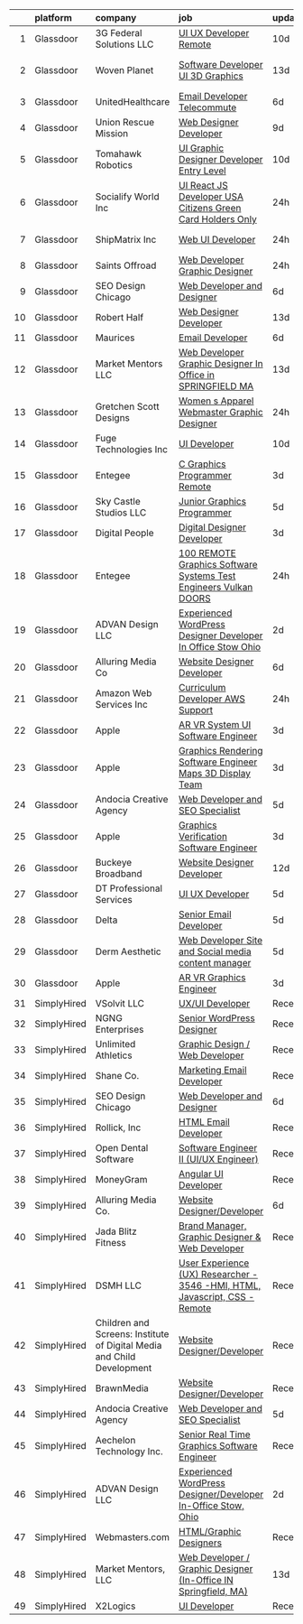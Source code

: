 

|    | platform    | company                                                                | job                                                                                                                                                                                                                                                                                                                                                                                                                                                                                                                                                                                                                                                                                                                                                                                                                                                                                                                                                                                                                                                                                                                                                                                                                                                                                                                                                                                                               | update_time   | location                |
|---:|:------------|:-----------------------------------------------------------------------|:------------------------------------------------------------------------------------------------------------------------------------------------------------------------------------------------------------------------------------------------------------------------------------------------------------------------------------------------------------------------------------------------------------------------------------------------------------------------------------------------------------------------------------------------------------------------------------------------------------------------------------------------------------------------------------------------------------------------------------------------------------------------------------------------------------------------------------------------------------------------------------------------------------------------------------------------------------------------------------------------------------------------------------------------------------------------------------------------------------------------------------------------------------------------------------------------------------------------------------------------------------------------------------------------------------------------------------------------------------------------------------------------------------------|:--------------|:------------------------|
|  1 | Glassdoor   | 3G Federal Solutions  LLC                                              | [UI UX Developer  Remote](https://www.glassdoor.com/partner/jobListing.htm?pos=128&ao=1136043&s=58&guid=000001813cf09685a26a3343429c6b1d&src=GD_JOB_AD&t=SR&vt=w&ea=1&cs=1_b8fb309f&cb=1654584809469&jobListingId=1007898056306&jrtk=3-0-1g4uf15m6q69c801-1g4uf15mii6hp800-1262409528ed34d9-)                                                                                                                                                                                                                                                                                                                                                                                                                                                                                                                                                                                                                                                                                                                                                                                                                                                                                                                                                                                                                                                                                                                     | 10d           | Remote                  |
|  2 | Glassdoor   | Woven Planet                                                           | [Software Developer  UI 3D Graphics ](https://www.glassdoor.com/partner/jobListing.htm?pos=105&ao=1110586&s=58&guid=000001813cf09685a26a3343429c6b1d&src=GD_JOB_AD&t=SR&vt=w&ea=1&cs=1_6ad55013&cb=1654584809464&jobListingId=1007890992132&cpc=34670CD602BE5E55&jrtk=3-0-1g4uf15m6q69c801-1g4uf15mii6hp800-7c8ecdf940791dc0--6NYlbfkN0DSgjPPcnEdvoK3uuxfISLALE6pB1FR7YSHOr_tSg5_QCn410VK5Ds4sai37YL-FnH_M2Fnv0gjQ9TOzNTRle5O8StGDaF5nwXTjI4WZakCJvD0hoVC8rY9ZivgsNBzAZH1yAVgljWPxrQjSfhDdac-mVtFJvKlX_SSyDg74TVmkLWO-wnLXDbR_3BL4fpEJeHjPoc2A2rDZWfSiSlIbx9cErjx-_I7VTDDyomw6m8or9Kkomz1W07kBBv1ZeiQBRLNc5pW8FnChKo_JTxPGtj4n_lsrBt6CVOnUpBG9Y3qEn24wO2N2lKLYYfBuhnENwjoRh0n13_e5mRiiYVl0CUBFvuEZ1eHHAkMnziT3EMn6NtnVggIpweLgNsVIXlSSlzd4jXqICSfLvDojR7nh2oqjiQgsyNhyTiNDrHfpY5QlabC6RWNp0vbe_BI19V5OfTej0SMnySTPf2-ziaaaGMDd0K7OmgMr7qWA8fqduJrZOO4jGSci-6mODRhe8yGbk2lLq38nBQ8eLmG7ryVTqSBdvlT7QxA_Oo2q8xVtQu5Lt9oXDiempBPq21uLxTa3RsUjoTBpAKBGg%3D%3D)                                                                                                                                                                                                                                                                                                                                                                                                                                                        | 13d           | San Francisco, CA       |
|  3 | Glassdoor   | UnitedHealthcare                                                       | [Email Developer   Telecommute](https://www.glassdoor.com/partner/jobListing.htm?pos=125&ao=1136043&s=58&guid=000001813cf09685a26a3343429c6b1d&src=GD_JOB_AD&t=SR&vt=w&cs=1_1b508c1a&cb=1654584809469&jobListingId=1007907928304&jrtk=3-0-1g4uf15m6q69c801-1g4uf15mii6hp800-39890ce2ee7fb4eb-)                                                                                                                                                                                                                                                                                                                                                                                                                                                                                                                                                                                                                                                                                                                                                                                                                                                                                                                                                                                                                                                                                                                    | 6d            | Minneapolis, MN         |
|  4 | Glassdoor   | Union Rescue Mission                                                   | [Web Designer Developer](https://www.glassdoor.com/partner/jobListing.htm?pos=108&ao=1110586&s=58&guid=000001813cf09685a26a3343429c6b1d&src=GD_JOB_AD&t=SR&vt=w&cs=1_0e84edc3&cb=1654584809464&jobListingId=1007899945671&cpc=1160948BCBA38B5B&jrtk=3-0-1g4uf15m6q69c801-1g4uf15mii6hp800-9a35294ca9ed9584--6NYlbfkN0AJkOcTwoeQX4aIxkhered5yLi90LARsM_UIKevKEgh5WjHkKbWg0PvvNrMZ8fUG7-mep0Kr9x5lx8FtaMnfawejweEUKeI-xY_Lr0PbdytocfFStz8x4RHUcaHbU6Jpc7_5go_QjwJ-30xGTV7aZI_844KoYBsnk4ett_NFydGTIGqL1KNwdkFiiLcBUlubKLJcSqbzxYyoKJngywX5ClngggnAeKPpi2qHJRF784iKb-j3dSltRPrPccL-JgpapH6cnTVcg3k8FwMbO18ovtw3p6y1RfD-SnjWqLnvRLujJm-8OsMrvNqhi1MXaO3gqE8Hq3nGb5nez3hMTSFLJuyokY5Y2JmPq6mqY6GI09aWdROClhDPYqwvnoiu3dXJq8RgXRnan5__AeoWSh0vSS9_xxKPU94Y6scJCvEE6H85GymlH71GW6Sd6NJ77Lks3Oq6hGe1-TUFJ63jm6j0juQdnrZxVkGXrA%3D)                                                                                                                                                                                                                                                                                                                                                                                                                                                                                                                                                                                        | 9d            | Los Angeles, CA         |
|  5 | Glassdoor   | Tomahawk Robotics                                                      | [UI Graphic Designer   Developer  Entry Level ](https://www.glassdoor.com/partner/jobListing.htm?pos=123&ao=1136043&s=58&guid=000001813cf09685a26a3343429c6b1d&src=GD_JOB_AD&t=SR&vt=w&cs=1_a72528b5&cb=1654584809468&jobListingId=1007899166464&jrtk=3-0-1g4uf15m6q69c801-1g4uf15mii6hp800-1959295a166638ed-)                                                                                                                                                                                                                                                                                                                                                                                                                                                                                                                                                                                                                                                                                                                                                                                                                                                                                                                                                                                                                                                                                                    | 10d           | Melbourne, FL           |
|  6 | Glassdoor   | Socialify World  Inc                                                   | [UI   React JS Developer   USA Citizens   Green Card   Holders Only](https://www.glassdoor.com/partner/jobListing.htm?pos=121&ao=1136043&s=58&guid=000001813cf09685a26a3343429c6b1d&src=GD_JOB_AD&t=SR&vt=w&ea=1&cs=1_1030b468&cb=1654584809467&jobListingId=1007920935768&jrtk=3-0-1g4uf15m6q69c801-1g4uf15mii6hp800-f327c18dec93dfd9-)                                                                                                                                                                                                                                                                                                                                                                                                                                                                                                                                                                                                                                                                                                                                                                                                                                                                                                                                                                                                                                                                          | 24h           | San Francisco, CA       |
|  7 | Glassdoor   | ShipMatrix  Inc                                                        | [Web UI Developer](https://www.glassdoor.com/partner/jobListing.htm?pos=102&ao=1110586&s=58&guid=000001813cf09685a26a3343429c6b1d&src=GD_JOB_AD&t=SR&vt=w&ea=1&cs=1_53d30b9d&cb=1654584809463&jobListingId=1007921351508&cpc=AF2D762EF527A09C&jrtk=3-0-1g4uf15m6q69c801-1g4uf15mii6hp800-335627fc0de69525--6NYlbfkN0DfhRLDY5E7BVY3xhBTAobuSaZ3WR2SqAJ-w4NHeQGDZ7E2wUvMAUxAE_XU1cC5ybPqhnu75QHfkX8Y3pCLm2oo9xHyooOI4Lq7VceR9BnfdIqDqB0u842jG7wgXkWd-4GXnhQ5aFEBLgAC7KGOivvxmtFtT2_N8OwRwhzTpkUz0xZzQNRLbVz8ACMeO1qqG89Z5P44XtgRS8lSXva_a7xQBh9MtxusrhUx_vfPTPCHeqdem4jnCwaatqZCgQqSkYb6umz8SHX1auw7Qg7DzoTj2U8TbiKE84wM2RLWdQig1ogRXgSZtY6cSvmYjDh_I--5itf1LKIvhZiPFIQr81zwJowTYxBYINPKF4lJURS50Zfp3Qg__SqvPjq9dTxr_GYtsXYkgSZGUGFa5qowGGs8tsW-PGqSuwxVoAvSBZJhtLB3E9aOfjkBUeAqPRUHHI11TM6QsmORyfoR5O5aeEIrN9cvkdrRe9yVnPT2m9IGNdCWfwtYSL-t7wRUJuQNk-89UeoIuNjqOQ%3D%3D)                                                                                                                                                                                                                                                                                                                                                                                                                                                                                                                                           | 24h           | Cranberry Twp, PA       |
|  8 | Glassdoor   | Saints Offroad                                                         | [Web Developer Graphic Designer](https://www.glassdoor.com/partner/jobListing.htm?pos=104&ao=1110586&s=58&guid=000001813cf09685a26a3343429c6b1d&src=GD_JOB_AD&t=SR&vt=w&ea=1&cs=1_ba8c19ee&cb=1654584809464&jobListingId=1007921596240&cpc=83630893E902B957&jrtk=3-0-1g4uf15m6q69c801-1g4uf15mii6hp800-a9362e90bfd08618--6NYlbfkN0D4nuovUOU2dPryPr7-xanE7ZFWASvaSyNm3BqXIbrO0rpDsXgNTBKZrqn3k_yg8wD1nIKStaLf25xej0NSnVYxUFBNuDOJm41IUixLvY4z1wMRGBz5tMhfduU8J63ITegGk4S_TCv2MEhLLnPQZ_uNv1So24vR5aH5fpKXRleMXLPjw-G3Jt6j8uO_ba0Blym9uh61iUzTy236fhB-_chhfXes8o0xsPMbMyeCi9YIuSXBHYCcpnLGjBBURib0NtV9K_hrRd-MbtCqN82ZFu7SVA6tvS0zc3KSfgT4YZAwfFcUWpk412vT1BakG_kE61K7Fn5ay6G_15bkB_TBSIuq64R0C11HC5KRDPxx4sZnWk7vED2jwdRE0EDrnwlr_edWt64JEWVOKHFo-zLn2INwhkxwjg1jl0XOWlifBEhoTY8SV9q2GhRuJ7f2z9ozrSXP4RtR44OGjRLj6Y97gjPNDZuTrJ5HHThTC51SCKBY_EyivfOVyk9MBnf69V30Bu8MFLpvXyGIOw%3D%3D)                                                                                                                                                                                                                                                                                                                                                                                                                                                                                                                             | 24h           | Glendora, CA            |
|  9 | Glassdoor   | SEO Design Chicago                                                     | [Web Developer and Designer](https://www.glassdoor.com/partner/jobListing.htm?pos=117&ao=1136043&s=58&guid=000001813cf09685a26a3343429c6b1d&src=GD_JOB_AD&t=SR&vt=w&ea=1&cs=1_138c9cb7&cb=1654584809467&jobListingId=1007905745551&jrtk=3-0-1g4uf15m6q69c801-1g4uf15mii6hp800-edb5c12235ecbca6-)                                                                                                                                                                                                                                                                                                                                                                                                                                                                                                                                                                                                                                                                                                                                                                                                                                                                                                                                                                                                                                                                                                                  | 6d            | Remote                  |
| 10 | Glassdoor   | Robert Half                                                            | [Web Designer Developer](https://www.glassdoor.com/partner/jobListing.htm?pos=110&ao=1110586&s=58&guid=000001813cf09685a26a3343429c6b1d&src=GD_JOB_AD&t=SR&vt=w&ea=1&cs=1_288573c2&cb=1654584809464&jobListingId=1007890068166&cpc=FA84DF7EA1EC2398&jrtk=3-0-1g4uf15m6q69c801-1g4uf15mii6hp800-87c653a9571dac9a--6NYlbfkN0CpzDdaQkua3np5pkmj49lKioZwmwxQ-yx5plwbYmV_M6xSIJIkD0PnUNXzipg6tz4tq_jVzWLXVFyKCxzqtIOfUzxPOzTYvTnZPm6L1GisFSlmh5d1NpM_lbsKx80V0NTAF7MUf78H2ri317Ils6YbjzhmNo8GUyXNjCaAeAR0BsrwWkuwdiTEPG_VNyPCBu4C7kwIycScy93i4g0KnHX4XeQSKuCPHtzF1-_s8ygRnP4TFfYIjth6UV5Abxe3vsJexaSSVdxEqrLu1X_2zT8nHLxjb4nKkv6q09gugYitZ8vwz_9qJ8PrLKLVsLtmuW-kx9_k4lGj3t1FDcT2DILe5LHygT_dDBLizH-MoxlT-oixOco3TUx6ZS-w-41Xe_9UKkEf8s8_M5S3vmdr4Cb5OoVnp7eD0NRFP03DbqRQ3AyWgTSf2scmQVqpeLKlbbZOHDxB1Ziov8WmFHqopu3hXHqIunTvutDhedn65YthrU3kbuEYpZByaf1zhY772DfuBtW7V9wyVRMLotlA37RR6wudXXJtp5pxxlRdnNP9vq1o6ujgrmzl9A9jwW8cpvw%3D)                                                                                                                                                                                                                                                                                                                                                                                                                                                                                   | 13d           | Addison, TX             |
| 11 | Glassdoor   | Maurices                                                               | [Email Developer](https://www.glassdoor.com/partner/jobListing.htm?pos=130&ao=1136043&s=58&guid=000001813cf09685a26a3343429c6b1d&src=GD_JOB_AD&t=SR&vt=w&cs=1_517af247&cb=1654584809469&jobListingId=1007906699587&jrtk=3-0-1g4uf15m6q69c801-1g4uf15mii6hp800-d0ed51593a914af1-)                                                                                                                                                                                                                                                                                                                                                                                                                                                                                                                                                                                                                                                                                                                                                                                                                                                                                                                                                                                                                                                                                                                                  | 6d            | Duluth, MN              |
| 12 | Glassdoor   | Market Mentors  LLC                                                    | [Web Developer   Graphic Designer  In Office in SPRINGFIELD  MA ](https://www.glassdoor.com/partner/jobListing.htm?pos=101&ao=1110586&s=58&guid=000001813cf09685a26a3343429c6b1d&src=GD_JOB_AD&t=SR&vt=w&ea=1&cs=1_9846e07e&cb=1654584809463&jobListingId=1007889810914&cpc=48773C01E6E37955&jrtk=3-0-1g4uf15m6q69c801-1g4uf15mii6hp800-fabda399aadcf865--6NYlbfkN0DrgQq5ECBajiuqohNCSf6c7_2Cek-sBUhiO2bmmkiCIbKsD5SArF_e8yj-Z4N1vUSNek8w4fllKVbtPlAYLVZhzl-D6MunTEy-yCoQuRPAcA3fL7qRy-XBpfe_k6XwRqwVpgh8vfV4P8KgcBHYdsiLJbSS0c5gKKvwbF2KpUSS16GMfQtdlG2ol9lhLb6DE_Bpy_FO0bMVrYIgLV4y21R9ATFTC4AJkXaq_hGWc74Iv-eLuXkQp6WhBtgqQGLDV-dY7M2eotow2wjoDK1cVKAv2DDFLEurAu1iy9CoBpphW8qEn8Z2Cuuycm0PVl5447N3jLNWVyfuB_aDtHdSOVxV8-jKnNs2IYmv6v_CC46Ie6KgV5hhiQ3Xep6BsZ_uOXKO3cPtQeVDLt3OUrHmbXD8jx61vf2GQpjh4nN4J9mTYul_SJEb4O_9S_57czQ4kFnHyc67gJQefv8DU59VqvTKnT0UkAVJL5JOXCgrjikDEucqx4Dl2YgGdw_0Mg9X-33VkmeCWki7J8jf7AwXrqdxqGlc9hzJ-aQbIGREP5fwAICdcqQMuiHXQXCd7LjzM8w%3D)                                                                                                                                                                                                                                                                                                                                                                                                                                          | 13d           | Hartford, CT            |
| 13 | Glassdoor   | Gretchen Scott Designs                                                 | [Women s Apparel Webmaster Graphic Designer](https://www.glassdoor.com/partner/jobListing.htm?pos=107&ao=1110586&s=58&guid=000001813cf09685a26a3343429c6b1d&src=GD_JOB_AD&t=SR&vt=w&ea=1&cs=1_1c4bd0f8&cb=1654584809464&jobListingId=1007920741603&cpc=155EB9D5185558AF&jrtk=3-0-1g4uf15m6q69c801-1g4uf15mii6hp800-73fabf84615df2ea--6NYlbfkN0CaRNlJm9mMIreROWcA-YTgvxbgXUjbvXmw4cOtNj5GKuWGdK0NgPiTYnzHfQDvgUIoX8QDPD8ni_9KhqCT1yWt05ktE05oTJDpRQ4iW5Uw3Kg8Q9ck-C3jP96b4FbO84b_SU6WhfI9Z2ROIRGtiHhdVfC8Zcnq3CqxIrqkfmO5-0XfF5lMoY3EWaHfUteavlzWjQ1-HOyKEFqm9MyaXZ-wppYF3-mWlO8qm2cEs3-5VbG3y-wyhJIQCxfsCyJr2VyHMqTjWk4itPtkOSd6phdKBDTJig6VeOYFs9Kggqa6B0X5iNqDAnu_0fa3fxCAjwv0KEto65UkXhr8RQIBAIwrpp0RKYDTHIv411UXiaUWrcXSWP7e3-sXcycNtsCMRblUM_X5N29Z3GR-J0lBZV83001PbSrOfU-r0xRm1zVy79H6y7HmQiQlE39ntUUvnBGwGmV2jnX_jug7nYtgnhFno0zU8DuVKYQA8R2QIvfLZ9sy-QXe0b8JwVpjy4LmoAo%3D)                                                                                                                                                                                                                                                                                                                                                                                                                                                                                                                               | 24h           | Pelham, NY              |
| 14 | Glassdoor   | Fuge Technologies Inc                                                  | [UI Developer](https://www.glassdoor.com/partner/jobListing.htm?pos=127&ao=1136043&s=58&guid=000001813cf09685a26a3343429c6b1d&src=GD_JOB_AD&t=SR&vt=w&ea=1&cs=1_0750d1a9&cb=1654584809469&jobListingId=1007898081002&jrtk=3-0-1g4uf15m6q69c801-1g4uf15mii6hp800-7a8a0a5517b03efd-)                                                                                                                                                                                                                                                                                                                                                                                                                                                                                                                                                                                                                                                                                                                                                                                                                                                                                                                                                                                                                                                                                                                                | 10d           | Texas City Junction, TX |
| 15 | Glassdoor   | Entegee                                                                | [C   Graphics Programmer  Remote](https://www.glassdoor.com/partner/jobListing.htm?pos=115&ao=1110586&s=58&guid=000001813cf09685a26a3343429c6b1d&src=GD_JOB_AD&t=SR&vt=w&ea=1&cs=1_5f9cfa13&cb=1654584809466&jobListingId=1007916004977&cpc=F41FEAB56D215062&jrtk=3-0-1g4uf15m6q69c801-1g4uf15mii6hp800-eaf8fb5b9ccc1e9a--6NYlbfkN0D6OzZjpD_hbicRkMZwNNvvxSeL23iIfvaC4EytleQ8zDIpz0YQ5KbISa7_Zvw6kCzfCY0rqua9X-gnd-LXGmlDLVv_rwISClmNHszgD9s5YOdzshGBtxims_OTO8LJ8-IBEjOTJBgzB5utg9BWa06YSJGR7gIR5Wk-QdoOc4l7A7VEi6BMNmKHReq8CJnUVzO-IAPFt-RmK6gzZK7POL63i3tpBSIsvy78zrGM0u-PmtwPnTgxs9OTwfgOL9jTu20KaT2I87ctERMphBpgwde500q3eZNhf0t3D_lXR0tRyA_suRXUYwA_gi1oNhCBSWfinYFJsMvEMovNAO0GwnrSIyDg00keIwL2KdpR1kVdcM7xyAI5fHZsPi8522AnjnLHEPjQT6u6NAcVUxGa-k_RrUEJP_LZj8bjnN5C0u8nO237dO4JMpTUFmJ68olxuDdIItJnQ42BH-Hwknic4Zu9KhRxX6ttKP1B92D2UTSboB4gVbT45D2lB1l8f4mJWgiKWC82SJACbA%3D%3D)                                                                                                                                                                                                                                                                                                                                                                                                                                                                                                                            | 3d            | Remote                  |
| 16 | Glassdoor   | Sky Castle Studios  LLC                                                | [Junior Graphics Programmer](https://www.glassdoor.com/partner/jobListing.htm?pos=129&ao=1136043&s=58&guid=000001813cf09685a26a3343429c6b1d&src=GD_JOB_AD&t=SR&vt=w&ea=1&cs=1_697c935e&cb=1654584809469&jobListingId=1007910144418&jrtk=3-0-1g4uf15m6q69c801-1g4uf15mii6hp800-a895cf89361640a6-)                                                                                                                                                                                                                                                                                                                                                                                                                                                                                                                                                                                                                                                                                                                                                                                                                                                                                                                                                                                                                                                                                                                  | 5d            | Remote                  |
| 17 | Glassdoor   | Digital People                                                         | [Digital Designer Developer](https://www.glassdoor.com/partner/jobListing.htm?pos=106&ao=1110586&s=58&guid=000001813cf09685a26a3343429c6b1d&src=GD_JOB_AD&t=SR&vt=w&cs=1_af75c454&cb=1654584809464&jobListingId=1007916676937&cpc=8507CEB59E1C6AFB&jrtk=3-0-1g4uf15m6q69c801-1g4uf15mii6hp800-24fa1f679e6e06a4--6NYlbfkN0CQRQ3eiV4YWjrRS1ho7HVQ9JO8v6Fb3eU0yDOJbdOiEoxcbMbAZ5AqepW77PW23hRvreRi-24tjkk9i_S85zLRsoAIcSz1rIlyWyUp8oGhvsVgSShyh32oAnoyGZI89w_dP5fGgal5Xqzo-1Has1zaDI6KOU42iwTE_c6nH6ZKWyzNn2mDub5_dTlPWqsYXofgarZR5LKXE-H9a6oP6D6XS6I2Afen5AIPNhjiDwjuW80Yx5hnvsrF0apIuCLLiV1xPp-koDo9DO1OOnW8r3FNgOWFyeovySccLuhSxXfDEP4JF89_8WcqY9EgHCblQyDSmp5-RFJNpx5wn-mNMYwILwljXYzRg9kORpyaVSgoR7t2Q13m7f-50L7MidTanCRsjkPOpcBou5fLycAtJtglxHXDAAp_5zDvhTxla6F0uaAY1T3CyWyQj_evdOyBwrq0DcuJAWarlD04ygTn_EzeuadXW49b0jHDTprzw38ge89Bia9X7R5vQDZtNaYyM1wjZfEWCvgmkw%3D%3D)                                                                                                                                                                                                                                                                                                                                                                                                                                                                                                                                      | 3d            | Niles, IL               |
| 18 | Glassdoor   | Entegee                                                                | [100  REMOTE Graphics Software   Systems Test Engineers  Vulkan   DOORS ](https://www.glassdoor.com/partner/jobListing.htm?pos=111&ao=1110586&s=58&guid=000001813cf09685a26a3343429c6b1d&src=GD_JOB_AD&t=SR&vt=w&ea=1&cs=1_2cd6efeb&cb=1654584809465&jobListingId=1007921895642&cpc=334ABAF5D42DC775&jrtk=3-0-1g4uf15m6q69c801-1g4uf15mii6hp800-5e71c14274c77576--6NYlbfkN0D6OzZjpD_hbicRkMZwNNvvxSeL23iIfvaC4EytleQ8zDIpz0YQ5KbISa7_Zvw6kCzKnH0ZkkO6s6RROhpf0qKW9ket6YUt0CAAg7aAqPy9y9erFQo0NKQu6DrTWjMlADKPwE4HT4baVhvQcf3cbSlN3RpQnXxaTDs5GMgpEgVML_7PGSphNLlRxJeHXVgIp5M6JfRKCY4xG2hHWpowoN60mqEGwzxnrXMSzbCVncmkpcEaxy2anie0WyCyLPF0rDEReOJGK5GdqtMbkKN_UxCqOQy56_E9EwAGpCugkjWaLFQTfclPPjpIkFXXUqYNBHg-2JHuELM1__LSeHF9Ch8DBs9BSiHuEkkPDJdHpZLuiJwY2EyWTLHhcv4lx9uKstBybOHKs_LSiTXtVd05NLEzASDOFtwUFaU5elEG_1idumI-B8OywwJHrZi5FPWkcURZo39sG2Vw9cS_7WO2I_ZekSaxaX-rDnaj35hc74lBVT2DyLY1l7X7GOVR9pUgXJYSQFpD6i6aBA%3D%3D)                                                                                                                                                                                                                                                                                                                                                                                                                                                                                    | 24h           | Remote                  |
| 19 | Glassdoor   | ADVAN Design LLC                                                       | [Experienced WordPress Designer Developer In Office Stow  Ohio](https://www.glassdoor.com/partner/jobListing.htm?pos=103&ao=1110586&s=58&guid=000001813cf09685a26a3343429c6b1d&src=GD_JOB_AD&t=SR&vt=w&ea=1&cs=1_e3638440&cb=1654584809464&jobListingId=1007917643696&cpc=8E078B77C4668316&jrtk=3-0-1g4uf15m6q69c801-1g4uf15mii6hp800-5ff23c5acf5c8d17--6NYlbfkN0D55hMz5WA8YX_dLayiPM-06ubVX86EvwRRl9IlyL2IOxUk6jvVi89EQpwJ_IRxxURGsp9L37NUwP3BB_cr5DGNmbSMs30THpfvwIpJVeBv_FyqtVXeZwvKyxs3MdHXAHPWOEjf3eO_aNgc7nNZ0Tckfv22IIh7me0jK0kDgsfbccu7SAmZy5O5qsyds6vwCr4sjIwdQuU69EldFDU-Mudyvpgk7foZT_x3n20Fx2doA9AjqcxYtxTSWj4qcbwKDUBCDzfx0Zjk0hWxlFoxvipEH1LIPwfy0ackrF3uMCkOjbzQjAwl6CBuFcqhkzmoS1I7HnUzXDDNHGQStQ92sZ2XzJd0fYphtCvhixltFDJ7QCSuiMef8U_4nN27WXK0BdRkSJ-j_Jgj8vsVTeDbtZbm0DaF06qfEwrgSzSAL0AAzn23JkPHjqB2pOBNTYvA9hJecJBllSqR-mJz0S9RPeH_-xypLma1tTtU0DyKknF4bpAZYsZk7D1aGlowZgSJHlj9I6BpJawfcY__89YZHAjLA1PiKmt8bXlIJeR6c0FFjQneB4XJ4F0Y)                                                                                                                                                                                                                                                                                                                                                                                                                                                          | 2d            | Stow, OH                |
| 20 | Glassdoor   | Alluring Media Co                                                      | [Website Designer Developer](https://www.glassdoor.com/partner/jobListing.htm?pos=120&ao=1136043&s=58&guid=000001813cf09685a26a3343429c6b1d&src=GD_JOB_AD&t=SR&vt=w&ea=1&cs=1_b2b36d8e&cb=1654584809467&jobListingId=1007906581302&jrtk=3-0-1g4uf15m6q69c801-1g4uf15mii6hp800-295cdde55712cc59-)                                                                                                                                                                                                                                                                                                                                                                                                                                                                                                                                                                                                                                                                                                                                                                                                                                                                                                                                                                                                                                                                                                                  | 6d            | Remote                  |
| 21 | Glassdoor   | Amazon Web Services  Inc                                               | [Curriculum Developer  AWS Support](https://www.glassdoor.com/partner/jobListing.htm?pos=124&ao=1136043&s=58&guid=000001813cf09685a26a3343429c6b1d&src=GD_JOB_AD&t=SR&vt=w&cs=1_6cd17028&cb=1654584809468&jobListingId=1007920772166&jrtk=3-0-1g4uf15m6q69c801-1g4uf15mii6hp800-3262a55aecb4d11c-)                                                                                                                                                                                                                                                                                                                                                                                                                                                                                                                                                                                                                                                                                                                                                                                                                                                                                                                                                                                                                                                                                                                | 24h           | Remote                  |
| 22 | Glassdoor   | Apple                                                                  | [AR VR System UI Software Engineer](https://www.glassdoor.com/partner/jobListing.htm?pos=116&ao=1110586&s=58&guid=000001813cf09685a26a3343429c6b1d&src=GD_JOB_AD&t=SR&vt=w&cs=1_893c48fa&cb=1654584809466&jobListingId=1007917015060&cpc=9908D8D4413DBB8A&jrtk=3-0-1g4uf15m6q69c801-1g4uf15mii6hp800-f66a7025b46871f8--6NYlbfkN0BvKrLyj5gPmtZO9T8euul8TCxuuKNOtzRJOomxnwSEodTz2Bc-sPZlbtkML8D-m4p0JTgu20NFrRbOSurwcP9URWfE7L5yU60FZ3ztVPt0WrYOujepYBZ8Xl-TBQ8k5jYvA2vxudE01k5AUsnn_E4KbCIOrlQEk4a6yk5zoI7sorOnpxuyh83qfXDRzfH9zZAWY38gE-zZRgxAv4WUxr1tuMdxrA1uSOHlhqbztAA0K-DHS7O3Inds14xWMkCf3sdk-Va2B1DJVWYAbD7GrQ5MWq8YV_UM3sl8Gf1PqEeLYAJ4tetS-HXxX3jqHRyg0Pu_RnoUKlJ4s11oyv0gBVwBENxE2Wg3VLg_rWsP3ss6J2Ho9gt8S2ceNY4e4P5LLL5eZH4kcniJfzKw9fzL8NHvE0hIMvDRDNpzQXCjVXGSA3ZIW9G51FYYC4yoto6KWoKV5LMUpDoWrH0eMq9IeO_b5Jb7jCo30niWXPKPQnvsfrda0y3VlPS3U1YHpdUIZZloNCaInMjttCzWcBGSTr52VeK8RJ160c-XsLLi_h6oG5vG-oE_fYsPZ9Ps6Kb5nVc-WkurhF-v3rq9ojr-QCcNtKy6NJSVgA_zU4EcL-80Jfwta_2Fk6slakp0jcb0-0G6CLsawlocZEG5cofcLX4Ff5qfYodvKfEW7i5NZtZ7W4eIEG1HeXkwUpu1onf_F_JItyJj10nhDDiWb2nJ8Remb5KwbIhDOROf4-paW9maGoqjvcTNFPaN5ND5yj9IPt34pVyoYmdQd0LlN2zTWwMBU1mR5fO6XgxHm_68CX8BheSp-SFES7k03czyMPQS5I49rBLSTLGu3bzbcEv--KlcewyGwccsoiH0f-oUNb1ciKDllOIKjFgHPXKp-lxvDE_iUZ-zhrc_Alnwr56mU1702gKH-z-TaTibAgYHuwpiwuHQ5G1GmtlmlJyrOdx8czWFGOzerVeMm_tAIa4G2HCj)                                                           | 3d            | Boulder, CO             |
| 23 | Glassdoor   | Apple                                                                  | [Graphics Rendering Software Engineer   Maps 3D Display Team](https://www.glassdoor.com/partner/jobListing.htm?pos=114&ao=1110586&s=58&guid=000001813cf09685a26a3343429c6b1d&src=GD_JOB_AD&t=SR&vt=w&cs=1_dbbeb1f5&cb=1654584809466&jobListingId=1007917013520&cpc=F41FEAB56D215062&jrtk=3-0-1g4uf15m6q69c801-1g4uf15mii6hp800-115730a672136782--6NYlbfkN0BvKrLyj5gPmtZO9T8euul8TCxuuKNOtzRJOomxnwSEodTz2Bc-sPZl29JElYHfcoRu0fPF_ZzN6LV7MEA242MqM2m5Mg9WWpXRGuQI3ozFHZhQ3O1--k2_cTrL_vgxAdhN0oVzPkcAPlQKGdbjiVF5sXBcCkXUmiuL4ONRk1OArQwiQ6GmzZE1fdcCk1BjCjzsW1lShV55elarUeLAbj23tJBgALUr6qy0b5fvuhBhiw7B5ACYqXLa_m1CZTgHhooyuFdgTl8Y9JQYS3e3CKkVYS7ftBsBLtQzq91Ty7DsvZX_PHwKsiYjROM1KI9BRlOICxmJa6kuHOFXPd_381872Cf7p7Ei2UBuRWdGH8fN_PRmaghhP2y-ZaLItJad36bOF9twzLlP-UUB7Szap2aAH7-U13t_e8yZSEIsZle3r-rluSCRzSnrXrBGIKqex1tdzxr8yZs23fAF40llH3PtvCkg14GOnQP_jO1SVt3_Byn8XiSoWg7GS1zXzbWLozl2cKiTibUQccWZJGdEJGmn_hxbyKZQ7JZd2u97QPbwowf7nrZkwfD6lP57MKSvLGeT0-x1tIO3Vj8iGajJdEKvtmtAFkmWRAdg5Uk1mkPV99n06qKq8F6woUSBWmbY_D6sCuhKMeSqGtzDKk0UCg-R77UecosKexAg-KdaV5mJ45JRuBh9LA3xcSz-9k6au6AXaDbeNFabSjyTZba_h1yaykG0fRBRL5Fban1HcfEKFJSQv7qR9qltK62JWTkpVM_KKWwfsiNsifB5NZL7YJqgPO9jjC0dXPmGGKllBnVef2MQH-IdviuP6CXp35IS4-5rKzex-YS5wU7czhAzyz7eaIvEvcBod9pFIQrAc823gWyDi8qDM7mv578-2P1uUlelxT5cGDNFd3gsqSnfkPRxhfBPr8hYDdKwXagBi8RYqUyZ_ma5zqNGVCa69ZKC63RX-No1xROCCM7qteUNUXTMKxRzUtVD7JG0vgXYClSxuo6K4ToY00GX) | 3d            | Culver City, CA         |
| 24 | Glassdoor   | Andocia Creative Agency                                                | [Web Developer and SEO Specialist](https://www.glassdoor.com/partner/jobListing.htm?pos=119&ao=1136043&s=58&guid=000001813cf09685a26a3343429c6b1d&src=GD_JOB_AD&t=SR&vt=w&ea=1&cs=1_7dcbff3d&cb=1654584809467&jobListingId=1007910325652&jrtk=3-0-1g4uf15m6q69c801-1g4uf15mii6hp800-3e71974dd9827fa4-)                                                                                                                                                                                                                                                                                                                                                                                                                                                                                                                                                                                                                                                                                                                                                                                                                                                                                                                                                                                                                                                                                                            | 5d            | Remote                  |
| 25 | Glassdoor   | Apple                                                                  | [Graphics Verification Software Engineer](https://www.glassdoor.com/partner/jobListing.htm?pos=112&ao=1110586&s=58&guid=000001813cf09685a26a3343429c6b1d&src=GD_JOB_AD&t=SR&vt=w&cs=1_c3523db8&cb=1654584809464&jobListingId=1007917019770&cpc=334ABAF5D42DC775&jrtk=3-0-1g4uf15m6q69c801-1g4uf15mii6hp800-2b52be22c4e28773--6NYlbfkN0BvKrLyj5gPmtZO9T8euul8TCxuuKNOtzRJOomxnwSEodTz2Bc-sPZlSXfvz6ygy0vbEIp8DyilE4DGGWVxKKmHaztw9s3sofxuggI9OU7uEicY5G3qDRvfrbVk5JbwNe0laLi54swzJQ9LEnvH4fLG5PN3dH4Wj7X1yyH0SlE-oRtlmgQRIYzPrnns6Yo5c8Hzepjln0bydRqIn9Evc7zRZe9xoUBzUiG3d5-xUHq41m9woH-cwP53B5XWXRk4nJYycpOr9PnC1wgjWyri-2I6kpDJko9hcW0SOZGdwYVpmAyjkgrSui2htI_s3KVHwCO89edTvPdOn1evfMyBKfjlSN94CGDj6WptSp8b-W2yK5_fbXwQke0t2NhfIk-79lJ3DAtpofG7009uktiEzCS3XYubOg-DgPJ-b9Cb6dDXEK_n4vqcJ5G_gSmiqnlGghQMKoorlCn1s5C2RjLsYwmZ0E5ZVPwW7NOaGq-DE-f6K8ApsXISuut1GmaU-n3zU9qO2x_hC0c6yRPtUP0Anq7jgr_4-Q1vUVja5UttzZ1XEn4pX_X6QsZC4m-xHxE-FzkZzyxTkqHc2N6VmPPCyGHg2xiJG_XZLthCGodEDGPlhjc4f41tXz3U2w7sU3Kj_94OEqjT005FblwaGaVfC7ES8yHuH7avPqGzq6v_cDIFbABZm03bLZiLYdGzTWEOpTP1jqY_PRJA-TV6LBedkeDmidgqURP30vunlaKj4-dWqKQupLZcwA-oig-fYvd2YIHpB0lbBexOmY-doYLgTNJUEfOMQfsXX7R25lMJ6wql8Rvg2uYtWsNHXov4L8h3WuHuWdiJDpA1gJxg9Oad5qUt6nUZBNuOUBn4MKpDVIIj7J0gyeZSJ0KKUhCskVNX9aMD9OmDs84jC3hCaoY-rlJXpPY13H98MXE0ENkWzSK_65Bk6LFXo-mcBfZEa4RVIfs56jQKH64ZEBNp-U7V2QnP4oP2eC8XII0%3D)                                       | 3d            | Austin, TX              |
| 26 | Glassdoor   | Buckeye Broadband                                                      | [Website Designer Developer](https://www.glassdoor.com/partner/jobListing.htm?pos=109&ao=1110586&s=58&guid=000001813cf09685a26a3343429c6b1d&src=GD_JOB_AD&t=SR&vt=w&ea=1&cs=1_11b17586&cb=1654584809464&jobListingId=1007892444672&cpc=FB7E4A1762AE5BEC&jrtk=3-0-1g4uf15m6q69c801-1g4uf15mii6hp800-9d3796651fe43207--6NYlbfkN0DDmOwFuYy1-IGhenWxj6rZmHL3sido_coM9cPKCevLMh9RSnvCRogTTFMO-82f4dc21FJUjC2rci7LGqOPyQIvZuW5UBiz1-ZpCepqKz1azeuBgdLRUyGBNyWZJkyyzkX0hB6Nv7GEYchU7jHch1Yng2OHXqu9JtvBzn3gEAC0o7aS5MkJLn036p2_zFECVRUWNoPqB3PTNn4-wI_M7RmtZmVMKIB7BD2Fj1IpJQxx1KC93mxVreRW2pmJg8ozmws_fT2GDQp7ufzGMSZdv6dFM3yhwIhNqFOluLvs6lg_l4b3tyfOu3iO6FhS1HKh12Ia0Si3liSgsRuFR92K7iSvqxr0CebIZpTTZvV2TBTTvbSdGOD4AHAUInPx3BTQOquw36AwAVEHJhNR0cA3dIks5hPk9LVts-PxNCdTyWh9LEPAtDWVc4Ki8_TUEkKgLXSoD-YD5qoCsdEwf2oWYcEry1yx4EisvvadmbCS1A_t99ljT3rYhVjrfvLgkx66BWSvU4jDewwfKA%3D%3D)                                                                                                                                                                                                                                                                                                                                                                                                                                                                                                                                 | 12d           | Toledo, OH              |
| 27 | Glassdoor   | DT Professional Services                                               | [UI UX Developer](https://www.glassdoor.com/partner/jobListing.htm?pos=118&ao=1136043&s=58&guid=000001813cf09685a26a3343429c6b1d&src=GD_JOB_AD&t=SR&vt=w&ea=1&cs=1_8bf93e21&cb=1654584809467&jobListingId=1007911592503&jrtk=3-0-1g4uf15m6q69c801-1g4uf15mii6hp800-c602366324cdaf22-)                                                                                                                                                                                                                                                                                                                                                                                                                                                                                                                                                                                                                                                                                                                                                                                                                                                                                                                                                                                                                                                                                                                             | 5d            | Remote                  |
| 28 | Glassdoor   | Delta                                                                  | [Senior Email Developer](https://www.glassdoor.com/partner/jobListing.htm?pos=122&ao=1136043&s=58&guid=000001813cf09685a26a3343429c6b1d&src=GD_JOB_AD&t=SR&vt=w&cs=1_c74b01ec&cb=1654584809468&jobListingId=1007909409494&jrtk=3-0-1g4uf15m6q69c801-1g4uf15mii6hp800-b5686bcb9fe509d0-)                                                                                                                                                                                                                                                                                                                                                                                                                                                                                                                                                                                                                                                                                                                                                                                                                                                                                                                                                                                                                                                                                                                           | 5d            | Atlanta, GA             |
| 29 | Glassdoor   | Derm Aesthetic                                                         | [Web Developer  Site and Social media content manager](https://www.glassdoor.com/partner/jobListing.htm?pos=126&ao=1136043&s=58&guid=000001813cf09685a26a3343429c6b1d&src=GD_JOB_AD&t=SR&vt=w&ea=1&cs=1_edb7f733&cb=1654584809469&jobListingId=1007910338432&jrtk=3-0-1g4uf15m6q69c801-1g4uf15mii6hp800-afd5e02a7c5642f3-)                                                                                                                                                                                                                                                                                                                                                                                                                                                                                                                                                                                                                                                                                                                                                                                                                                                                                                                                                                                                                                                                                        | 5d            | Remote                  |
| 30 | Glassdoor   | Apple                                                                  | [AR VR Graphics Engineer](https://www.glassdoor.com/partner/jobListing.htm?pos=113&ao=1110586&s=58&guid=000001813cf09685a26a3343429c6b1d&src=GD_JOB_AD&t=SR&vt=w&cs=1_afafb0f2&cb=1654584809466&jobListingId=1007917017659&cpc=334ABAF5D42DC775&jrtk=3-0-1g4uf15m6q69c801-1g4uf15mii6hp800-3f6dc65d64860d1b--6NYlbfkN0BvKrLyj5gPmtZO9T8euul8TCxuuKNOtzRJOomxnwSEodTz2Bc-sPZl1dBMH13w-jPgyhYajQM8u0ajJKazA5Xptm5y-bUe6thaQxN8PFapVh6bxd5XSVnhuR6-lcN7jSk81dQUrY73k-yBFNjgnRLQb5et0ts0h1L2f_dmHdhmZH9fKpK29Ck2o-OYI4TAxPZ9UKFpj7C4B1zkKic7YUSp0MZaKKloeEGr_RjJsytcWJGDCV9JX33um0p2_KN2QpGpX9tq3HOqfkUW5-Cqx_nRQaTxfxm9cEBx8Z7r5hjHvclCmEgcSpH9nZmWuJkY0vY3RuQiAeTXVz17kEC3NgVfxqSf3eSs3CG2QeA3oLzpKpPoqTc32BYPFRn1y4GZj_jMAITazsoo17fLm7_Fp78keiGzZZjE-floXN1CUINf6wdt4dTZg-i-AeB3-lyJKJYGDeuZ17QECMdqUe29mf4MXkzR5od7jPxYbMjQziV3qBlOI2MMqamMGhvux2EBSMhn18ew-UxsxHpDE5R-xknMi1SmZvCwhHqZupAok93YnRmgQnGBn7snuryKKydyD6KdSxaCVVURcqMQ0k3B2b4YPAfJehElLl1jnfOBs7TvyClQFGJyzuni0hZ-Oxkoypx8a2DdORuU6qeDttqhG8OE9NLSfyEerR6QhncYMQJGDWUPd2gUueYY50Xk13gTof3Y5fxV19hpL8SUCTUAmVn8zKRkxkSvtcCydSBG4y5GlJTVVRpP_YqjqkBa1xtvX6zgrKT_5pVnfiA8gR7_j4u70W-QMenApUXYpR6w3rcVd0b05zsjL6vtSCJgr9gd4fTj6QJzPy5YuVG7G4mZdryC0fWZPW5DZljLtoENckL-bvawrcgxXqs_JHBUk6MnoTMOvQkPonPksvU2JZEHNRI5eEGFJYpCG685O-qDUOA_IxcOTV0u_ev2G8CjTWcc3-bwzrq1EaaCoA%3D%3D)                                                                         | 3d            | Seattle, WA             |
| 31 | SimplyHired | VSolvit LLC                                                            | [UX/UI Developer](https://www.simplyhired.com/job/EosOInYNYtHWRBZ7AmldS_tcGIPRWvlVD7UQjhgw-JvdWNyEgw2WpQ?q=graphic+developer)                                                                                                                                                                                                                                                                                                                                                                                                                                                                                                                                                                                                                                                                                                                                                                                                                                                                                                                                                                                                                                                                                                                                                                                                                                                                                     | Recently      | Remote                  |
| 32 | SimplyHired | NGNG Enterprises                                                       | [Senior WordPress Designer](https://www.simplyhired.com/job/nNmOqtuT06Mk-lcmE7eheAXQQWiNMpXcVvCxka53D2mz1JIyK1uPSg?q=graphic+developer)                                                                                                                                                                                                                                                                                                                                                                                                                                                                                                                                                                                                                                                                                                                                                                                                                                                                                                                                                                                                                                                                                                                                                                                                                                                                           | Recently      | Remote                  |
| 33 | SimplyHired | Unlimited Athletics                                                    | [Graphic Design / Web Developer](https://www.simplyhired.com/job/J3IkGpxxbL5C84zZwUrO9pQW6trgFwNxxxo__XLTSq5imEgrV3eWPg?q=graphic+developer)                                                                                                                                                                                                                                                                                                                                                                                                                                                                                                                                                                                                                                                                                                                                                                                                                                                                                                                                                                                                                                                                                                                                                                                                                                                                      | Recently      | Olathe, KS              |
| 34 | SimplyHired | Shane Co.                                                              | [Marketing Email Developer](https://www.simplyhired.com/job/RcP4Q7OUThQQkT9kWXMiLlc_Q9zZfe9KKH3XzOuyrbocOGRY5RxBgA?q=graphic+developer)                                                                                                                                                                                                                                                                                                                                                                                                                                                                                                                                                                                                                                                                                                                                                                                                                                                                                                                                                                                                                                                                                                                                                                                                                                                                           | Recently      | Englewood, CO           |
| 35 | SimplyHired | SEO Design Chicago                                                     | [Web Developer and Designer](https://www.simplyhired.com/job/FjzmiF5LocletrYRA1n-Axbq9osZZ5ZuleN5Fh7qXPRhqE4TPW8oeA?q=graphic+developer)                                                                                                                                                                                                                                                                                                                                                                                                                                                                                                                                                                                                                                                                                                                                                                                                                                                                                                                                                                                                                                                                                                                                                                                                                                                                          | 6d            | Remote                  |
| 36 | SimplyHired | Rollick, Inc                                                           | [HTML Email Developer](https://www.simplyhired.com/job/XOBvr-FPlcbrKDU6fwn7cySQFiXUBT59WK26gB6UhBDl1ROl_YjQ4g?q=graphic+developer)                                                                                                                                                                                                                                                                                                                                                                                                                                                                                                                                                                                                                                                                                                                                                                                                                                                                                                                                                                                                                                                                                                                                                                                                                                                                                | Recently      | Remote                  |
| 37 | SimplyHired | Open Dental Software                                                   | [Software Engineer II (UI/UX Engineer)](https://www.simplyhired.com/job/5TNT678s2dzGwOSQ3fVvg4_WMaBoG6xYCkFpyvlBC4FeG1fvXy1CAw?q=graphic+developer)                                                                                                                                                                                                                                                                                                                                                                                                                                                                                                                                                                                                                                                                                                                                                                                                                                                                                                                                                                                                                                                                                                                                                                                                                                                               | Recently      | Salem, OR               |
| 38 | SimplyHired | MoneyGram                                                              | [Angular UI Developer](https://www.simplyhired.com/job/hf-ENxQi1sfe9nVGBJT2NlmkjZMzzHV3gC8mU5EqaiPFv5zfMwLrrg?q=graphic+developer)                                                                                                                                                                                                                                                                                                                                                                                                                                                                                                                                                                                                                                                                                                                                                                                                                                                                                                                                                                                                                                                                                                                                                                                                                                                                                | Recently      | Dallas, TX              |
| 39 | SimplyHired | Alluring Media Co.                                                     | [Website Designer/Developer](https://www.simplyhired.com/job/h-FapaYLuvRweaKOVudaLOnYymSn2xFpTkCDXCPO8WUG3I7TlO4bDw?q=graphic+developer)                                                                                                                                                                                                                                                                                                                                                                                                                                                                                                                                                                                                                                                                                                                                                                                                                                                                                                                                                                                                                                                                                                                                                                                                                                                                          | 6d            | Remote                  |
| 40 | SimplyHired | Jada Blitz Fitness                                                     | [Brand Manager, Graphic Designer & Web Developer](https://www.simplyhired.com/job/u-aNkVA-u7QitzSk2zKbK4d5gsfzDSEALH5--8iUUQJZ_Xurh4yqFg?q=graphic+developer)                                                                                                                                                                                                                                                                                                                                                                                                                                                                                                                                                                                                                                                                                                                                                                                                                                                                                                                                                                                                                                                                                                                                                                                                                                                     | Recently      | Buffalo, NY             |
| 41 | SimplyHired | DSMH LLC                                                               | [User Experience (UX) Researcher - 3546 -HMI, HTML, Javascript, CSS - Remote](https://www.simplyhired.com/job/6V0Hdz-sRwRkWGCnJ4vI4LDaYKZ9uXgPnC5Re59jpDLTTC64FfAhnQ?q=graphic+developer)                                                                                                                                                                                                                                                                                                                                                                                                                                                                                                                                                                                                                                                                                                                                                                                                                                                                                                                                                                                                                                                                                                                                                                                                                         | Recently      | Remote                  |
| 42 | SimplyHired | Children and Screens: Institute of Digital Media and Child Development | [Website Designer/Developer](https://www.simplyhired.com/job/HJob8m8F1MKzYKL-lv5DWPlFGsOOS-KrnRP-uIbm5omxKn3q0KksKA?q=graphic+developer)                                                                                                                                                                                                                                                                                                                                                                                                                                                                                                                                                                                                                                                                                                                                                                                                                                                                                                                                                                                                                                                                                                                                                                                                                                                                          | Recently      | Remote                  |
| 43 | SimplyHired | BrawnMedia                                                             | [Website Designer/Developer](https://www.simplyhired.com/job/78BxKl1R6BpfuVu8Kpk-1cxMOjiHDgxQMPxrbQ5J7eWU9PbYxXCHNA?q=graphic+developer)                                                                                                                                                                                                                                                                                                                                                                                                                                                                                                                                                                                                                                                                                                                                                                                                                                                                                                                                                                                                                                                                                                                                                                                                                                                                          | Recently      | Albany, NY              |
| 44 | SimplyHired | Andocia Creative Agency                                                | [Web Developer and SEO Specialist](https://www.simplyhired.com/job/Tiug1YomN0sKFjhMCngbk6AyXW-86w80zVmQJlF1sY0AZB0BrGpqhQ?q=graphic+developer)                                                                                                                                                                                                                                                                                                                                                                                                                                                                                                                                                                                                                                                                                                                                                                                                                                                                                                                                                                                                                                                                                                                                                                                                                                                                    | 5d            | Remote                  |
| 45 | SimplyHired | Aechelon Technology Inc.                                               | [Senior Real Time Graphics Software Engineer](https://www.simplyhired.com/job/rcdIZu0u86YflWDJtkQswNVvTN3B-3L7qF5--HTYfTqZ6vl6sJ-lpA?q=graphic+developer)                                                                                                                                                                                                                                                                                                                                                                                                                                                                                                                                                                                                                                                                                                                                                                                                                                                                                                                                                                                                                                                                                                                                                                                                                                                         | Recently      | Overland Park, KS       |
| 46 | SimplyHired | ADVAN Design LLC                                                       | [Experienced WordPress Designer/Developer In-Office Stow, Ohio](https://www.simplyhired.com/job/RAXqJE_18Km9ztxYeKDpml_cp8y7G9qdid1DGlXOnY9ssPkNluLReA?q=graphic+developer)                                                                                                                                                                                                                                                                                                                                                                                                                                                                                                                                                                                                                                                                                                                                                                                                                                                                                                                                                                                                                                                                                                                                                                                                                                       | 2d            | Stow, OH                |
| 47 | SimplyHired | Webmasters.com                                                         | [HTML/Graphic Designers](https://www.simplyhired.com/job/1S2ki1F2e97xk1bn0P3q05lu3BQ0Tpk7KwB7Zii_z8pQmxmAAOWD5g?q=graphic+developer)                                                                                                                                                                                                                                                                                                                                                                                                                                                                                                                                                                                                                                                                                                                                                                                                                                                                                                                                                                                                                                                                                                                                                                                                                                                                              | Recently      | Tampa, FL               |
| 48 | SimplyHired | Market Mentors, LLC                                                    | [Web Developer / Graphic Designer (In-Office IN Springfield, MA)](https://www.simplyhired.com/job/6kf3uuwQ1EOl7Fl3dSxs72FKsBasyP0W-R29HngWXbHTwb_VXh3XfA?q=graphic+developer)                                                                                                                                                                                                                                                                                                                                                                                                                                                                                                                                                                                                                                                                                                                                                                                                                                                                                                                                                                                                                                                                                                                                                                                                                                     | 13d           | Springfield, MA         |
| 49 | SimplyHired | X2Logics                                                               | [UI Developer](https://www.simplyhired.com/job/K7e7k8DCr3xU0Za6gglqUSb8upBvvxxXPj9or0Do1zCdHLu7dosWWA?q=graphic+developer)                                                                                                                                                                                                                                                                                                                                                                                                                                                                                                                                                                                                                                                                                                                                                                                                                                                                                                                                                                                                                                                                                                                                                                                                                                                                                        | Recently      | Remote                  |